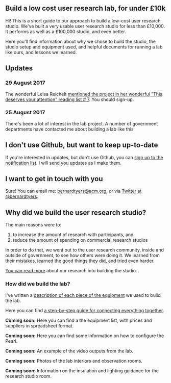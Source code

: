 ## Build a low cost user research lab, for under £10k
Hi! This is a short guide to our approach to build a low-cost user research studio. We've built a very usable user research studio for less than £10,000. It performs as well as a £100,000 studio, and even better.

Here you'll find information about why we chose to build the studio, the studio setup and equipment used, and helpful documents for running a lab like ours, and lessons we learned.

## Updates

### 29 August 2017
The wonderful Leisa Reichelt [mentioned the project in her wonderful "This deserves your attention" reading list # 7](http://tinyletter.com/leisa/letters/leisa-s-reading-list-7). You should sign-up.

### 25 August 2017
There's been a lot of interest in the lab project. A number of government departments have contacted me about building a lab like this

## I don't use Github, but want to keep up-to-date
If you're interested in updates, but don't use Github, you can [sign up to the notification list](https://goo.gl/forms/dvGqsY30PMe54zxY2). I will send you updates as I make them.

## I want to get in touch with you
Sure! You can email me: bernardtyers@acm.org, or via [Twitter at @bernardtyers](https://www.twitter.com/bernardtyers).

## Why did we build the user research studio?
The main reasons were to:

1. to increase the amount of research with participants, and
2. reduce the amount of spending on commercial research studios

In order to do that, we went out to the user research community, inside and outside of government, to see how others were doing it. We learned from their mistakes, learned the good things they did, and tried even harder.

[You can read more](https://ei8fdb.github.io/Build-Low-Cost-User-Research-Lab/Why-did-we-build-a-research-studio) about our research into building the studio.

### How did we build the lab?

I've written a [description of each piece of the equipment](https://ei8fdb.github.io/Build-Low-Cost-User-Research-Lab/TheResearchStudios/TheEquipment) we used to build the lab.

Here you can find [a step-by-step guide for connecting everything together](https://ei8fdb.github.io/Build-Low-Cost-User-Research-Lab/TheResearchStudios/Equipment-Setup-Step-By-Step-Guide).

**Coming soon:** Here you can find a the equipment list, with prices and suppliers in spreadsheet format.

**Coming soon:** Here you can find some information on how to configure the Pearl.

**Coming soon:** An example of the video outputs from the lab.

**Coming soon:** Photos of the lab interiors and observation rooms.

**Coming soon:** Information on the insulation and lighting guidance for the research studio room.
